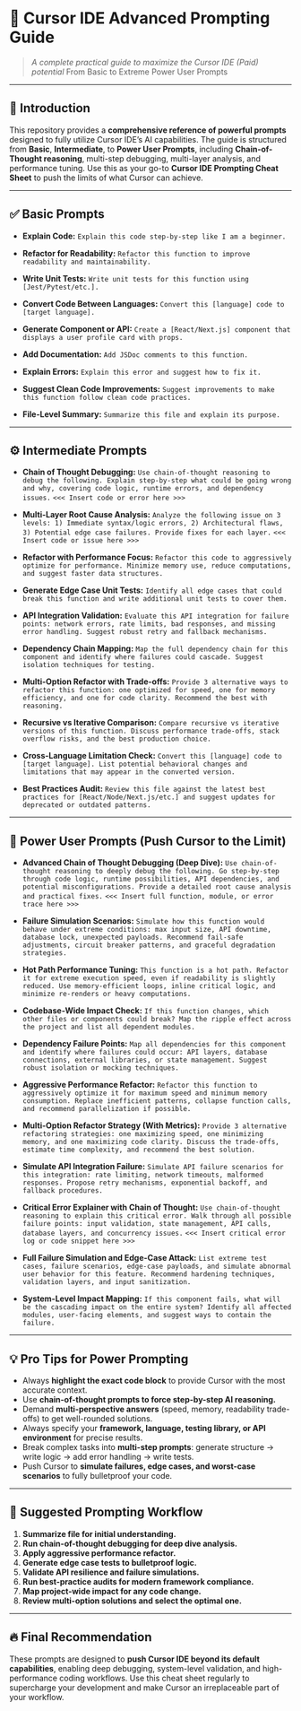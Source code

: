 

# 🚀 Cursor IDE Advanced Prompting Guide

> *A complete practical guide to maximize the Cursor IDE (Paid) potential*
> From Basic to Extreme Power User Prompts

---

## 📘 Introduction

This repository provides a **comprehensive reference of powerful prompts** designed to fully utilize Cursor IDE’s AI capabilities. The guide is structured from **Basic**, **Intermediate**, to **Power User Prompts**, including **Chain-of-Thought reasoning**, multi-step debugging, multi-layer analysis, and performance tuning. Use this as your go-to **Cursor IDE Prompting Cheat Sheet** to push the limits of what Cursor can achieve.

---

## ✅ Basic Prompts

* **Explain Code:**
  `Explain this code step-by-step like I am a beginner.`

* **Refactor for Readability:**
  `Refactor this function to improve readability and maintainability.`

* **Write Unit Tests:**
  `Write unit tests for this function using [Jest/Pytest/etc.].`

* **Convert Code Between Languages:**
  `Convert this [language] code to [target language].`

* **Generate Component or API:**
  `Create a [React/Next.js] component that displays a user profile card with props.`

* **Add Documentation:**
  `Add JSDoc comments to this function.`

* **Explain Errors:**
  `Explain this error and suggest how to fix it.`

* **Suggest Clean Code Improvements:**
  `Suggest improvements to make this function follow clean code practices.`

* **File-Level Summary:**
  `Summarize this file and explain its purpose.`

---

## ⚙️ Intermediate Prompts

* **Chain of Thought Debugging:**
  `Use chain-of-thought reasoning to debug the following. Explain step-by-step what could be going wrong and why, covering code logic, runtime errors, and dependency issues.`
  `<<< Insert code or error here >>>`

* **Multi-Layer Root Cause Analysis:**
  `Analyze the following issue on 3 levels: 1) Immediate syntax/logic errors, 2) Architectural flaws, 3) Potential edge case failures. Provide fixes for each layer.`
  `<<< Insert code or issue here >>>`

* **Refactor with Performance Focus:**
  `Refactor this code to aggressively optimize for performance. Minimize memory use, reduce computations, and suggest faster data structures.`

* **Generate Edge Case Unit Tests:**
  `Identify all edge cases that could break this function and write additional unit tests to cover them.`

* **API Integration Validation:**
  `Evaluate this API integration for failure points: network errors, rate limits, bad responses, and missing error handling. Suggest robust retry and fallback mechanisms.`

* **Dependency Chain Mapping:**
  `Map the full dependency chain for this component and identify where failures could cascade. Suggest isolation techniques for testing.`

* **Multi-Option Refactor with Trade-offs:**
  `Provide 3 alternative ways to refactor this function: one optimized for speed, one for memory efficiency, and one for code clarity. Recommend the best with reasoning.`

* **Recursive vs Iterative Comparison:**
  `Compare recursive vs iterative versions of this function. Discuss performance trade-offs, stack overflow risks, and the best production choice.`

* **Cross-Language Limitation Check:**
  `Convert this [language] code to [target language]. List potential behavioral changes and limitations that may appear in the converted version.`

* **Best Practices Audit:**
  `Review this file against the latest best practices for [React/Node/Next.js/etc.] and suggest updates for deprecated or outdated patterns.`

---

## 🚀 Power User Prompts (Push Cursor to the Limit)

* **Advanced Chain of Thought Debugging (Deep Dive):**
  `Use chain-of-thought reasoning to deeply debug the following. Go step-by-step through code logic, runtime possibilities, API dependencies, and potential misconfigurations. Provide a detailed root cause analysis and practical fixes.`
  `<<< Insert full function, module, or error trace here >>>`

* **Failure Simulation Scenarios:**
  `Simulate how this function would behave under extreme conditions: max input size, API downtime, database lock, unexpected payloads. Recommend fail-safe adjustments, circuit breaker patterns, and graceful degradation strategies.`

* **Hot Path Performance Tuning:**
  `This function is a hot path. Refactor it for extreme execution speed, even if readability is slightly reduced. Use memory-efficient loops, inline critical logic, and minimize re-renders or heavy computations.`

* **Codebase-Wide Impact Check:**
  `If this function changes, which other files or components could break? Map the ripple effect across the project and list all dependent modules.`

* **Dependency Failure Points:**
  `Map all dependencies for this component and identify where failures could occur: API layers, database connections, external libraries, or state management. Suggest robust isolation or mocking techniques.`

* **Aggressive Performance Refactor:**
  `Refactor this function to aggressively optimize it for maximum speed and minimum memory consumption. Replace inefficient patterns, collapse function calls, and recommend parallelization if possible.`

* **Multi-Option Refactor Strategy (With Metrics):**
  `Provide 3 alternative refactoring strategies: one maximizing speed, one minimizing memory, and one maximizing code clarity. Discuss the trade-offs, estimate time complexity, and recommend the best solution.`

* **Simulate API Integration Failure:**
  `Simulate API failure scenarios for this integration: rate limiting, network timeouts, malformed responses. Propose retry mechanisms, exponential backoff, and fallback procedures.`

* **Critical Error Explainer with Chain of Thought:**
  `Use chain-of-thought reasoning to explain this critical error. Walk through all possible failure points: input validation, state management, API calls, database layers, and concurrency issues.`
  `<<< Insert critical error log or code snippet here >>>`

* **Full Failure Simulation and Edge-Case Attack:**
  `List extreme test cases, failure scenarios, edge-case payloads, and simulate abnormal user behavior for this feature. Recommend hardening techniques, validation layers, and input sanitization.`

* **System-Level Impact Mapping:**
  `If this component fails, what will be the cascading impact on the entire system? Identify all affected modules, user-facing elements, and suggest ways to contain the failure.`

---

## 💡 Pro Tips for Power Prompting

* Always **highlight the exact code block** to provide Cursor with the most accurate context.
* Use **chain-of-thought prompts to force step-by-step AI reasoning.**
* Demand **multi-perspective answers** (speed, memory, readability trade-offs) to get well-rounded solutions.
* Always specify your **framework, language, testing library, or API environment** for precise results.
* Break complex tasks into **multi-step prompts**: generate structure → write logic → add error handling → write tests.
* Push Cursor to **simulate failures, edge cases, and worst-case scenarios** to fully bulletproof your code.

---

## 📂 Suggested Prompting Workflow

1. **Summarize file for initial understanding.**
2. **Run chain-of-thought debugging for deep dive analysis.**
3. **Apply aggressive performance refactor.**
4. **Generate edge case tests to bulletproof logic.**
5. **Validate API resilience and failure simulations.**
6. **Run best-practice audits for modern framework compliance.**
7. **Map project-wide impact for any code change.**
8. **Review multi-option solutions and select the optimal one.**

---

## 🔥 Final Recommendation

These prompts are designed to **push Cursor IDE beyond its default capabilities**, enabling deep debugging, system-level validation, and high-performance coding workflows.
Use this cheat sheet regularly to supercharge your development and make Cursor an irreplaceable part of your workflow.
